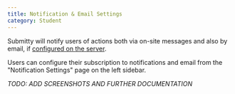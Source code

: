 ```yaml
---
title: Notification & Email Settings
category: Student
---
```


Submitty will notify users of actions both via on-site messages and
also by email, if
[configured on the server](../sysadmin/email_configuration).

Users can configure their subscription to notifications and email from
the "Notification Settings" page on the left sidebar.

_TODO: ADD SCREENSHOTS AND FURTHER DOCUMENTATION_